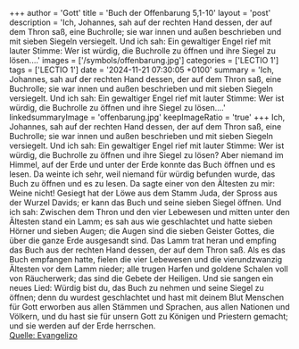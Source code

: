+++
author = 'Gott'
title = 'Buch der Offenbarung 5,1-10'
layout = 'post'
description = 'Ich, Johannes, sah auf der rechten Hand dessen, der auf dem Thron saß, eine Buchrolle; sie war innen und außen beschrieben und mit sieben Siegeln versiegelt. Und ich sah: Ein gewaltiger Engel rief mit lauter Stimme: Wer ist würdig, die Buchrolle zu öffnen und ihre Siegel zu lösen....'
images = ['/symbols/offenbarung.jpg']
categories = ['LECTIO 1']
tags = ['LECTIO 1']
date = '2024-11-21 07:30:05 +0100'
summary = 'Ich, Johannes, sah auf der rechten Hand dessen, der auf dem Thron saß, eine Buchrolle; sie war innen und außen beschrieben und mit sieben Siegeln versiegelt. Und ich sah: Ein gewaltiger Engel rief mit lauter Stimme: Wer ist würdig, die Buchrolle zu öffnen und ihre Siegel zu lösen....'
linkedsummaryImage = 'offenbarung.jpg'
keepImageRatio = 'true'
+++
Ich, Johannes, sah auf der rechten Hand dessen, der auf dem Thron saß, eine Buchrolle; sie war innen und außen beschrieben und mit sieben Siegeln versiegelt.
Und ich sah: Ein gewaltiger Engel rief mit lauter Stimme: Wer ist würdig, die Buchrolle zu öffnen und ihre Siegel zu lösen?
Aber niemand im Himmel, auf der Erde und unter der Erde konnte das Buch öffnen und es lesen.<!--more-->
Da weinte ich sehr, weil niemand für würdig befunden wurde, das Buch zu öffnen und es zu lesen.
Da sagte einer von den Ältesten zu mir: Weine nicht! Gesiegt hat der Löwe aus dem Stamm Juda, der Spross aus der Wurzel Davids; er kann das Buch und seine sieben Siegel öffnen.
Und ich sah: Zwischen dem Thron und den vier Lebewesen und mitten unter den Ältesten stand ein Lamm; es sah aus wie geschlachtet und hatte sieben Hörner und sieben Augen; die Augen sind die sieben Geister Gottes, die über die ganze Erde ausgesandt sind.
Das Lamm trat heran und empfing das Buch aus der rechten Hand dessen, der auf dem Thron saß.
Als es das Buch empfangen hatte, fielen die vier Lebewesen und die vierundzwanzig Ältesten vor dem Lamm nieder; alle trugen Harfen und goldene Schalen voll von Räucherwerk; das sind die Gebete der Heiligen.
Und sie sangen ein neues Lied: Würdig bist du, das Buch zu nehmen und seine Siegel zu öffnen; denn du wurdest geschlachtet und hast mit deinem Blut Menschen für Gott erworben aus allen Stämmen und Sprachen, aus allen Nationen und Völkern,
und du hast sie für unsern Gott zu Königen und Priestern gemacht; und sie werden auf der Erde herrschen.<br> [Quelle: Evangelizo](https://evangeliumtagfuertag.org/DE/gospel)